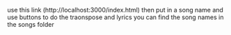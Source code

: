 use this link (http://localhost:3000/index.html) then put in a song name and use buttons to do the traonspose and lyrics
you can find the song names in the songs folder
